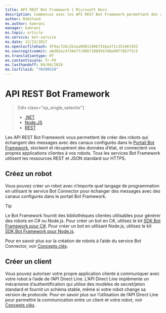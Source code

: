 ```yaml
---
title: API REST Bot Framework | Microsoft Docs
description: Commencez avec les API REST Bot Framework permettant des créer des robots et des clients qui se connectent à des robots.
author: RobStand
ms.author: kamrani
manager: kamrani
ms.topic: article
ms.service: bot-service
ms.date: 12/13/2017
ms.openlocfilehash: 9f9acf2dc2b1aa0981196bf316a3f1c351467d32
ms.sourcegitcommit: a6d02ec4738e7fc90b7108934740e9077667f3c5
ms.translationtype: HT
ms.contentlocale: fr-FR
ms.lasthandoff: 09/04/2019
ms.locfileid: "70299528"
---
```

# <a name="bot-framework-rest-apis"></a>API REST Bot Framework
> [!div class="op_single_selector"]
> - [.NET](../dotnet/bot-builder-dotnet-overview.md)
> - [Node.JS](../nodejs/bot-builder-nodejs-overview.md)
> - [REST](../rest-api/bot-framework-rest-overview.md)

Les API REST Bot Framework vous permettent de créer des robots qui échangent des messages avec des canaux configurés dans le <a href="https://dev.botframework.com/" target="_blank">Portail Bot Framework</a>, stockent et récupèrent des données d’état, et connectent vos propres applications clientes à vos robots. Tous les services Bot Framework utilisent les ressources REST et JSON standard sur HTTPS.

## <a name="build-a-bot"></a>Créez un robot

Vous pouvez créer un robot avec n’importe quel langage de programmation en utilisant le service Bot Connector pour échanger des messages avec des canaux configurés dans le portail Bot Framework. 

> [!TIP]
> Le Bot Framework fournit des bibliothèques clientes utilisables pour générer des robots en C# ou Node.js. Pour créer un bot en C#, utilisez le kit [SDK Bot Framework pour C#](../dotnet/bot-builder-dotnet-overview.md). Pour créer un bot en utilisant Node.js, utilisez le kit [SDK Bot Framework pour Node.js](../nodejs/index.md). 

Pour en savoir plus sur la création de robots à l’aide du service Bot Connector, voir [Concepts clés](bot-framework-rest-connector-concepts.md).

## <a name="build-a-client"></a>Créer un client

Vous pouvez autoriser votre propre application cliente à communiquer avec votre robot à l’aide de l’API Direct Line. L’API Direct Line implémente un mécanisme d’authentification qui utilise des modèles de secret/jeton standard et fournit un schéma stable, même si votre robot change sa version de protocole. Pour en savoir plus sur l’utilisation de l’API Direct Line pour permettre la communication entre un client et votre robot, voir [Concepts clés](bot-framework-rest-direct-line-3-0-concepts.md). 